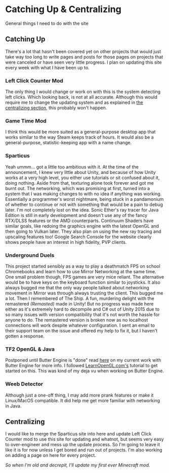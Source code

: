# Catching Up & Centralizing


General things I need to do with the site

<!--more-->

## Catching Up
There's a lot that hasn't been covered yet on other projects that would just take way too long to write pages and posts for those pages on projects that were canceled or have seen very little progress. I plan on updating this site every week with what I have been up to.

### Left Click Counter Mod
The only thing I would change or work on with this is the system detecting left clicks. Which looking back, is not at all accurate. Although this would require me to change the updating system and as explained in [the centralizing section](#centralizing), this probably won't happen.

### Game Time Mod
I think this would be more suited as a general-purpose desktop app that works similar to the way Steam keeps track of hours. It would also be a general-purpose, statistic-keeping app with a name change.

### Sparticus
Yeah ummm... got a little too ambitious with it. At the time of the announcement, I knew very little about Unity, and because of how Unity works at a very high level, you either use tutorials or sit confused about it, doing nothing. Aside from that, texturing alone took forever and got me burnt out. The networking, which was promising at first, turned into a system that I was making changes to with no idea if anything was working. Essentially a programmer's worst nightmare, being stuck in a pandamonium of whether to continue or not with something that would be a pain to debug later. I'm not completely lost on the idea. Sonic Ether's ray tracer for Java Edition is still in early development and doesn't use any of the fancy RTX/DLSS features or the AMD counterparts. Continuum Shaders have similar goals, like redoing the graphics engine with the latest OpenGL and then going to Vulkan later. They also plan on using the new ray tracing and upscaling features too! Google Search Console for the website clearly shows people have an interest in high fidelity, PVP clients.

### Underground Duels
This project started sensibly as a way to play a deathmatch FPS on school Chromebooks and learn how to use Mirror Networking at the same time. One small problem though, FPS games are very mice reliant. The alternative would be to have keys on the keyboard function similar to joysticks. It also always bugged me that the only way people talked about networking movement in Mirror was through always trusting the client. This bugged me a lot. Then I remembered of The Ship. A fun, murdering delight with the remastered *(Remasted)* made in Unity! But no progress was made here either as it's extremely hard to decompile and C# out of Unity 2015 due to so many issues with version compatibility that it's not worth the hassle for anyone to do. The remastered version is broken now as no localhost connections will work despite whatever configuration. I sent an email to their support team on the issue and offered my help to fix it, but I haven't gotten a response.

### TF2 OpenGL & Java
Postponed until Butter Engine is "done" read [here](/butter-dejavu) on my current work with Butter Engine for more info. I followed [LearnOpenGL.com's](https://learnopengl.com) tutorial to get started on this. This was kind of my deja vu when working on Butter Engine.

### Weeb Detector
Although just a one-off thing, I may add more prank features or make it Linux/MacOS compatible. It did help me get more familiar with networking in Java.

## Centralizing
I would like to merge the Sparticus site into here and update Left Click Counter mod to use this site for updating and whatnot, but seems very easy to over-engineer and mess up the update process. So I'm going to leave it like it is for now unless I get bored and run out of projects. I'm also working on adding a page on here for every project. 

*So when I'm old and decrepit, I'll update my first ever Minecraft mod.*



